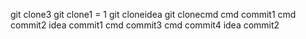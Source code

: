 git clone3
git clone1 = 1
git cloneidea
git clonecmd
cmd commit1
cmd commit2
idea commit1
cmd commit3
cmd commit4
idea commit2